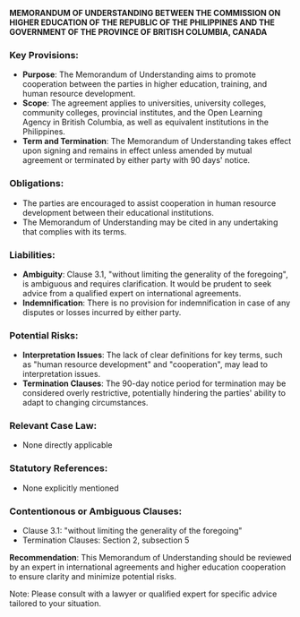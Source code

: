 **MEMORANDUM OF UNDERSTANDING BETWEEN THE COMMISSION ON HIGHER EDUCATION OF THE REPUBLIC OF THE PHILIPPINES AND THE GOVERNMENT OF THE PROVINCE OF BRITISH COLUMBIA, CANADA**

### Key Provisions:

*   **Purpose**: The Memorandum of Understanding aims to promote cooperation between the parties in higher education, training, and human resource development.
*   **Scope**: The agreement applies to universities, university colleges, community colleges, provincial institutes, and the Open Learning Agency in British Columbia, as well as equivalent institutions in the Philippines.
*   **Term and Termination**: The Memorandum of Understanding takes effect upon signing and remains in effect unless amended by mutual agreement or terminated by either party with 90 days' notice.

### Obligations:

*   The parties are encouraged to assist cooperation in human resource development between their educational institutions.
*   The Memorandum of Understanding may be cited in any undertaking that complies with its terms.

### Liabilities:

*   **Ambiguity**: Clause 3.1, "without limiting the generality of the foregoing", is ambiguous and requires clarification. It would be prudent to seek advice from a qualified expert on international agreements.
*   **Indemnification**: There is no provision for indemnification in case of any disputes or losses incurred by either party.

### Potential Risks:

*   **Interpretation Issues**: The lack of clear definitions for key terms, such as "human resource development" and "cooperation", may lead to interpretation issues.
*   **Termination Clauses**: The 90-day notice period for termination may be considered overly restrictive, potentially hindering the parties' ability to adapt to changing circumstances.

### Relevant Case Law:

*   None directly applicable

### Statutory References:

*   None explicitly mentioned

### Contentionous or Ambiguous Clauses:

*   Clause 3.1: "without limiting the generality of the foregoing"
*   Termination Clauses: Section 2, subsection 5

**Recommendation**: This Memorandum of Understanding should be reviewed by an expert in international agreements and higher education cooperation to ensure clarity and minimize potential risks.

Note: Please consult with a lawyer or qualified expert for specific advice tailored to your situation.